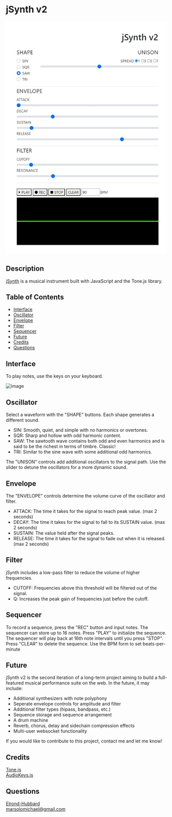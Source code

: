 # jSynth v2
  
  ![screenshot](/assets/images/screenshot.jpg)

  ## Description
  [jSynth](https://elrond-hubbard.github.io/jSynth2/) is a musical instrument built with JavaScript and the Tone.js library.

  ## Table of Contents
  * [Interface](#interface)
  * [Oscillator](#oscillator)
  * [Envelope](#envelope)
  * [Filter](#filter)
  * [Sequencer](#sequencer)
  * [Future](#future)
  * [Credits](#credits)
  * [Questions](#questions)

  ## Interface
  To play notes, use the keys on your keyboard.

  ![image](https://camo.githubusercontent.com/c790d2b0427884d4e886f224e35922f93384a015fabc12b9b761122b3ffb6f84/68747470733a2f2f7261772e6769746875622e636f6d2f6b796c65737465747a2f617564696f6b6579732f6d61737465722f696d616765732f617564696f6b6579732d6d617070696e672d726f7773322e6a7067)

  ## Oscillator
  Select a waveform with the "SHAPE" buttons. Each shape generates a different sound.
  * SIN: Smooth, quiet, and simple with no harmonics or overtones.
  * SQR: Sharp and hollow with odd harmonic content.
  * SAW: The sawtooth wave contains both odd and even harmonics and is said to be the richest in terms of timbre. Classic!
  * TRI: Similar to the sine wave with some additional odd harmonics.

  The "UNISON" controls add additional oscillators to the signal path. Use the slider to detune the oscillators for a more dynamic sound.

  ## Envelope
  The "ENVELOPE" controls determine the volume curve of the oscillator and filter.
  * ATTACK: The time it takes for the signal to reach peak value. (max 2 seconds)
  * DECAY: The time it takes for the signal to fall to its SUSTAIN value. (max 2 seconds)
  * SUSTAIN: The value held after the signal peaks.
  * RELEASE: The time it takes for the signal to fade out when it is released. (max 2 seconds)

  ## Filter
  jSynth includes a low-pass filter to reduce the volume of higher frequencies.
  * CUTOFF: Frequencies above this threshold will be filtered out of the signal.
  * Q: Increases the peak gain of frequencies just before the cutoff.

  ## Sequencer
  To record a sequence, press the "REC" button and input notes. The sequencer can store up to 16 notes. Press "PLAY" to initialize the sequence. The sequencer will play back at 16th note intervals until you press "STOP". Press "CLEAR" to delete the sequence. Use the BPM form to set beats-per-minute

  ## Future
  jSynth v2 is the second iteration of a long-term project aiming to build a full-featured musical performance suite on the web. In the future, it may include:
  * Additional synthesizers with note polyphony
  * Seperate envelope controls for amplitude and filter
  * Additional filter types (hipass, bandpass, etc.)
  * Sequence storage and sequence arrangement
  * A drum machine
  * Reverb, chorus, delay and sidechain compression effects
  * Multi-user websocket functionality  

  If you would like to contribute to this project, contact me and let me know!

  ## Credits
  [Tone.js](https://github.com/Tonejs)  
  [AudioKeys.js](https://github.com/kylestetz/AudioKeys)

  ## Questions
  [Elrond-Hubbard](https://github.com/Elrond-Hubbard)  
  marsolomichael@gmail.com

  
